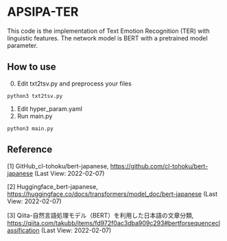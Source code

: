 # APSIPA-TER

This code is the implementation of Text Emotion Recognition (TER) with linguistic features.
The network model is BERT with a pretrained model parameter.

## How to use
0. Edit txt2tsv.py and preprocess your files 
```
python3 txt2tsv.py
```
1. Edit hyper_param.yaml
2. Run main.py
```
python3 main.py
```

## Reference

[1] GitHub_cl-tohoku/bert-japanese, https://github.com/cl-tohoku/bert-japanese (Last View: 2022-02-07)

[2] Huggingface_bert-japanese, https://huggingface.co/docs/transformers/model_doc/bert-japanese (Last View: 2022-02-07)

[3] Qiita-自然言語処理モデル（BERT）を利用した日本語の文章分類, https://qiita.com/takubb/items/fd972f0ac3dba909c293#bertforsequenceclassification (Last View: 2022-02-07)
